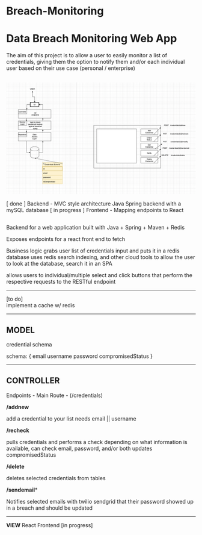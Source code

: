 # Breach-Monitoring
# Data Breach Monitoring Web App

The aim of this project is to allow a user to easily monitor a list of credentials, giving them the option to notify them and/or each individual user
based on their use case (personal / enterprise)

##

![Architecture](architectuer.png)


[ done ] Backend - MVC style architecture Java Spring backend with a mySQL database
[ in progress ] Frontend - Mapping endpoints to React 


## 
Backend for a web application built with Java + Spring + Maven + Redis 

Exposes endpoints for a react front end to fetch

Business logic grabs user list of credentials input and puts it in a redis database
uses redis search indexing, and other cloud tools to allow the user to look at the database, search it in an SPA

allows users to individual/multiple select and click buttons that perform the respective requests to the RESTful endpoint
_________________________________________________________________________________________________________________________________________________
[to do]                     
implement a cache w/ redis

_______________________________________________________________________________________________________________________________________
## **MODEL**
credential schema

schema:
{
email
username
password
compromisedStatus
}

_________________________________________________________________________________________________________________________________________________
## **CONTROLLER**

Endpoints - Main Route -  (/credentials)

**/addnew**

add a credential to your list
needs email || username

**/recheck**

pulls credentials and performs a check depending on what information is available, can check email, password, and/or both
updates compromisedStatus

**/delete**

deletes selected credentials from tables


**/sendemail***

Notifies selected emails with twilio sendgrid that their password showed up in a breach and should be updated



_________________________________________________________________________________________________________________________________________________
**VIEW**
React Frontend
[in progress]
  
 
